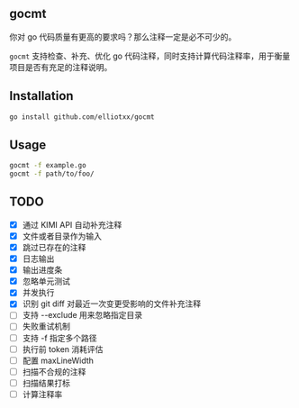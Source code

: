 ## gocmt

你对 go 代码质量有更高的要求吗？那么注释一定是必不可少的。

`gocmt` 支持检查、补充、优化 go 代码注释，同时支持计算代码注释率，用于衡量项目是否有充足的注释说明。

## Installation

```bash
go install github.com/elliotxx/gocmt
```

## Usage

```bash
gocmt -f example.go
gocmt -f path/to/foo/
```

## TODO

-   [x] 通过 KIMI API 自动补充注释
-   [x] 文件或者目录作为输入
-   [x] 跳过已存在的注释
-   [x] 日志输出
-   [x] 输出进度条
-   [x] 忽略单元测试
-   [x] 并发执行
-   [x] 识别 git diff 对最近一次变更受影响的文件补充注释
-   [ ] 支持 --exclude 用来忽略指定目录
-   [ ] 失败重试机制
-   [ ] 支持 -f 指定多个路径
-   [ ] 执行前 token 消耗评估
-   [ ] 配置 maxLineWidth
-   [ ] 扫描不合规的注释
-   [ ] 扫描结果打标
-   [ ] 计算注释率
